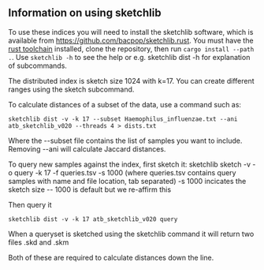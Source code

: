 






## Information on using sketchlib
To use these indices you will need to install the sketchlib software, which is
available from https://github.com/bacpop/sketchlib.rust. You must have the
[rust toolchain](https://www.rust-lang.org/tools/install) installed, clone the
repository, then run `cargo install --path .`. Use `sketchlib -h` to see the
help or e.g. sketchlib dist -h for explanation of subcommands.

The distributed index is sketch size 1024 with k=17.
You can create different ranges using the sketch subcommand.

To calculate distances of a subset of the data, use a command such as:
```
sketchlib dist -v -k 17 --subset Haemophilus_influenzae.txt --ani atb_sketchlib_v020 --threads 4 > dists.txt
```
Where the --subset file contains the list of samples you want to include.
Removing --ani will calculate Jaccard distances.

To query new samples against the index, first sketch it:
sketchlib sketch -v -o query -k 17 -f queries.tsv -s 1000
(where queries.tsv contains query samples with name and file location, tab separated)
-s 1000 incicates the sketch size -- 1000 is default but we re-affirm this

Then query it
```
sketchlib dist -v -k 17 atb_sketchlib_v020 query
```

When a queryset is sketched using the sketchlib command it will return two files
.skd and .skm

Both of these are required to calculate distances down the line.